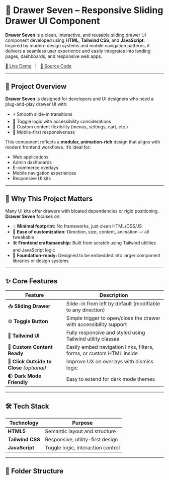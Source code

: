 # 🧰 Drawer Seven – Responsive Sliding Drawer UI Component

**Drawer Seven** is a clean, interactive, and reusable sliding drawer UI component developed using **HTML**, **Tailwind CSS**, and **JavaScript**.  
Inspired by modern design systems and mobile navigation patterns, it delivers a seamless user experience and easily integrates into landing pages, dashboards, and responsive web apps.

[🔗 Live Demo](https://drawer-seven.vercel.app/) &nbsp; | &nbsp; [📂 Source Code](https://github.com/deca-hue/drawer)

---

## 🚀 Project Overview

**Drawer Seven** is designed for developers and UI designers who need a plug-and-play drawer UI with:

- ⚡ Smooth slide-in transitions
- 🔁 Toggle logic with accessibility considerations
- 🧩 Custom content flexibility (menus, settings, cart, etc.)
- 📱 Mobile-first responsiveness

This component reflects a **modular, animation-rich** design that aligns with modern frontend workflows. It’s ideal for:
- Web applications
- Admin dashboards
- E-commerce overlays
- Mobile navigation experiences
- Responsive UI kits

---

## 🧠 Why This Project Matters

Many UI kits offer drawers with bloated dependencies or rigid positioning. **Drawer Seven** focuses on:

- 💡 **Minimal footprint:** No frameworks, just clean HTML/CSS/JS
- 🎯 **Ease of customization:** Direction, size, content, animation — all tweakable
- 🛠️ **Frontend craftsmanship:** Built from scratch using Tailwind utilities and JavaScript logic
- 🧱 **Foundation-ready:** Designed to be embedded into larger component libraries or design systems

---

## ✨ Core Features

| Feature                  | Description |
|--------------------------|-------------|
| 📥 **Sliding Drawer**     | Slide-in from left by default (modifiable to any direction) |
| ⚙️ **Toggle Button**       | Simple trigger to open/close the drawer with accessibility support |
| 🎨 **Tailwind UI**         | Fully responsive and styled using Tailwind utility classes |
| 💾 **Custom Content Ready**| Easily embed navigation links, filters, forms, or custom HTML inside |
| 🧼 **Click Outside to Close** *(optional)* | Improve UX on overlays with dismiss logic |
| 🌓 **Dark Mode Friendly**  | Easy to extend for dark mode themes |

---

## 🛠 Tech Stack

| Technology      | Purpose                        |
|-----------------|---------------------------------|
| **HTML5**       | Semantic layout and structure  |
| **Tailwind CSS**| Responsive, utility-first design |
| **JavaScript**  | Toggle logic, interaction control |

---

## 📁 Folder Structure

